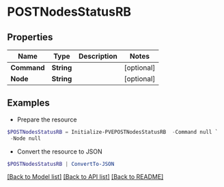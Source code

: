 # POSTNodesStatusRB
## Properties

Name | Type | Description | Notes
------------ | ------------- | ------------- | -------------
**Command** | **String** |  | [optional] 
**Node** | **String** |  | [optional] 

## Examples

- Prepare the resource
```powershell
$POSTNodesStatusRB = Initialize-PVEPOSTNodesStatusRB  -Command null `
 -Node null
```

- Convert the resource to JSON
```powershell
$POSTNodesStatusRB | ConvertTo-JSON
```

[[Back to Model list]](../README.md#documentation-for-models) [[Back to API list]](../README.md#documentation-for-api-endpoints) [[Back to README]](../README.md)

